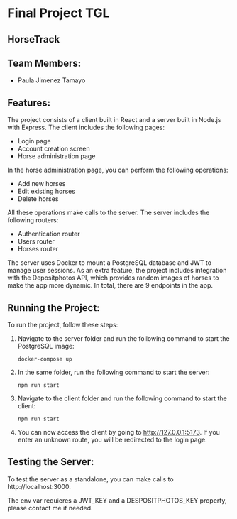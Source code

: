 # Final Project TGL

## HorseTrack

## Team Members:

- Paula Jimenez Tamayo

## Features:

The project consists of a client built in React and a server built in Node.js with Express. The client includes the following pages:

- Login page
- Account creation screen
- Horse administration page

In the horse administration page, you can perform the following operations:

- Add new horses
- Edit existing horses
- Delete horses

All these operations make calls to the server. The server includes the following routers:

- Authentication router
- Users router
- Horses router

The server uses Docker to mount a PostgreSQL database and JWT to manage user sessions. As an extra feature, the project includes integration with the Depositphotos API, which provides random images of horses to make the app more dynamic. In total, there are 9 endpoints in the app.

## Running the Project:

To run the project, follow these steps:

1. Navigate to the server folder and run the following command to start the PostgreSQL image:

   ```
   docker-compose up
   ```

2. In the same folder, run the following command to start the server:

   ```
   npm run start
   ```

3. Navigate to the client folder and run the following command to start the client:

   ```
   npm run start
   ```

4. You can now access the client by going to http://127.0.0.1:5173. If you enter an unknown route, you will be redirected to the login page.

## Testing the Server:

To test the server as a standalone, you can make calls to http://localhost:3000.

The env var requieres a JWT_KEY and a DESPOSITPHOTOS_KEY property, please contact me if needed.
